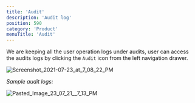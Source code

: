 ```yaml
---
title: 'Audit'
description: 'Audit log'
position: 590
category: 'Product'
menuTitle: 'Audit'
---
```


<announcement></announcement>

We are keeping all the user operation logs under audits, user can access the audits logs by clicking the `Audit` icon from the left navigation drawer.



![Screenshot_2021-07-23_at_7_08_22_PM](https://user-images.githubusercontent.com/61551451/126790439-14f4f60e-f125-48f8-a8a5-28f20fab71aa.png)

_Sample audit logs:_

![Pasted_Image_23_07_21__7_13_PM](https://user-images.githubusercontent.com/61551451/126790664-024f4803-c343-46ca-9b47-c3dfa0b1ad6c.png)
